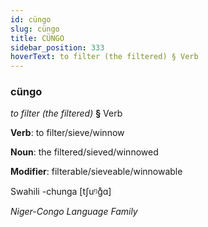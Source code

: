 ```yaml
---
id: cüngo
slug: cüngo
title: CÜNGO
sidebar_position: 333
hoverText: to filter (the filtered) § Verb
---
```


### cüngo

*to filter (the filtered)* **§** Verb

**Verb**: to filter/sieve/winnow

**Noun**: the filtered/sieved/winnowed

**Modifier**: filterable/sieveable/winnowable

Swahili -chunga [tʃuᵑɡ̊ɑ]

*Niger-Congo Language Family*